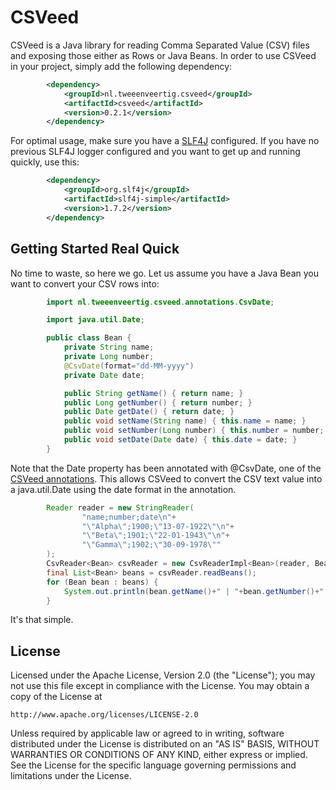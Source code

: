 CSVeed
======
CSVeed is a Java library for reading Comma Separated Value (CSV) files and exposing those either as Rows
or Java Beans. In order to use CSVeed in your project, simply add the following dependency:

```xml
        <dependency>
            <groupId>nl.tweeenveertig.csveed</groupId>
            <artifactId>csveed</artifactId>
            <version>0.2.1</version>
        </dependency>
```

For optimal usage, make sure you have a [SLF4J](http://www.slf4j.org/manual.html) configured. If you have no
previous SLF4J logger configured and you want to get up and running quickly, use this:

```xml
        <dependency>
            <groupId>org.slf4j</groupId>
            <artifactId>slf4j-simple</artifactId>
            <version>1.7.2</version>
        </dependency>
```

Getting Started Real Quick
--------------------------
No time to waste, so here we go. Let us assume you have a Java Bean you want to convert your CSV rows into:

```java
        import nl.tweeenveertig.csveed.annotations.CsvDate;

        import java.util.Date;

        public class Bean {
            private String name;
            private Long number;
            @CsvDate(format="dd-MM-yyyy")
            private Date date;

            public String getName() { return name; }
            public Long getNumber() { return number; }
            public Date getDate() { return date; }
            public void setName(String name) { this.name = name; }
            public void setNumber(Long number) { this.number = number; }
            public void setDate(Date date) { this.date = date; }
        }
```

Note that the Date property has been annotated with @CsvDate, one of the
[CSVeed annotations](https://github.com/robert-bor/CSVeed/wiki/Annotations). This allows CSVeed to convert the
CSV text value into a java.util.Date using the date format in the annotation.

```java
        Reader reader = new StringReader(
                "name;number;date\n"+
                "\"Alpha\";1900;\"13-07-1922\"\n"+
                "\"Beta\";1901;\"22-01-1943\"\n"+
                "\"Gamma\";1902;\"30-09-1978\""
        );
        CsvReader<Bean> csvReader = new CsvReaderImpl<Bean>(reader, Bean.class);
        final List<Bean> beans = csvReader.readBeans();
        for (Bean bean : beans) {
            System.out.println(bean.getName()+" | "+bean.getNumber()+" | "+bean.getDate());
        }
```

It's that simple.

License
-------
   Licensed under the Apache License, Version 2.0 (the "License");
   you may not use this file except in compliance with the License.
   You may obtain a copy of the License at

	http://www.apache.org/licenses/LICENSE-2.0

   Unless required by applicable law or agreed to in writing, software
   distributed under the License is distributed on an "AS IS" BASIS,
   WITHOUT WARRANTIES OR CONDITIONS OF ANY KIND, either express or implied.
   See the License for the specific language governing permissions and
   limitations under the License.
